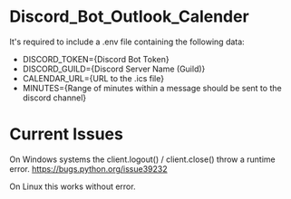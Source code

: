 # Discord_Bot_Outlook_Calender

It's required to include a .env file containing the following data:  

- DISCORD_TOKEN={Discord Bot Token}
- DISCORD_GUILD={Discord Server Name (Guild)}
- CALENDAR_URL={URL to the .ics file}
- MINUTES={Range of minutes within a message should be sent to the discord channel}

# Current Issues
On Windows systems the client.logout() / client.close() throw a runtime error. 
https://bugs.python.org/issue39232

On Linux this works without error.